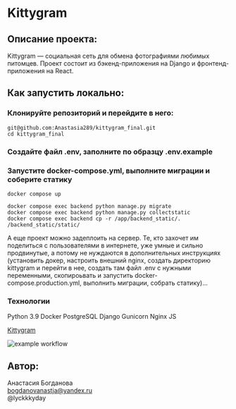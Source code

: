 # Kittygram 

## Описание проекта:
Kittygram — социальная сеть для обмена фотографиями любимых питомцев. Проект состоит из бэкенд-приложения на Django и фронтенд-приложения на React.

## Как запустить локально:

### Клонируйте репозиторий и перейдите в него:   
```sh/bash
git@github.com:Anastasia289/kittygram_final.git
cd kittygram_final
```
   
### Cоздайте файл .env, заполните по образцу .env.example    


### Запустите docker-compose.yml, выполните миграции и соберите статику
```sh/bash
docker compose up

docker compose exec backend python manage.py migrate
docker compose exec backend python manage.py collectstatic
docker compose exec backend cp -r /app/backend_static/. /backend_static/static/

```

А еще проект можно задеплоить на сервер. Те, кто захочет им поделиться с пользователями в интернете, уже умные и сильно продвинутые, а потому не нуждаются в дополнительных инструкциях (установить докер, настроить внешний nginx, создать директорию kittygram и перейти в нее, создать там файл .env с нужными переменными, скопироьвать и запустить docker-compose.production.yml, выполнить миграции, собрать статику)...



### Технологии
Python 3.9
Docker
PostgreSQL
Django
Gunicorn
Nginx
JS

[Kittygram](https://procrastination2.hopto.org/) 


![example workflow](https://github.com/github/docs/actions/workflows/main.yml/badge.svg)

## Автор: 
   
Анастасия Богданова   
bogdanovanastja@yandex.ru  
@lyckkkyday